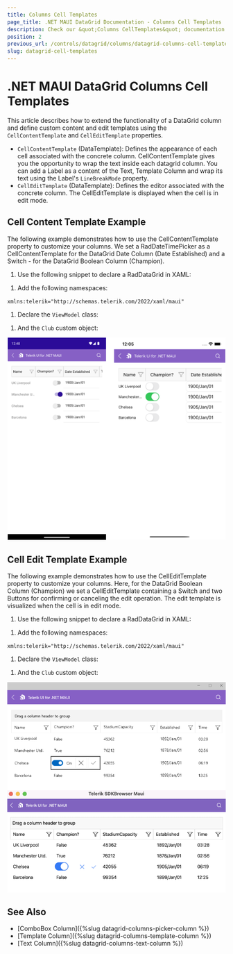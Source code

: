 ```yaml
---
title: Columns Cell Templates
page_title: .NET MAUI DataGrid Documentation - Columns Cell Templates
description: Check our &quot;Columns CellTemplates&quot; documentation article for Telerik DataGrid for .NET MAUI.
position: 2
previous_url: /controls/datagrid/columns/datagrid-columns-cell-templates
slug: datagrid-cell-templates
---
```


# .NET MAUI DataGrid Columns Cell Templates

This article describes how to extend the functionality of a DataGrid column and define custom content and edit templates using the `CellContentTemplate` and `CellEditTemplate` properties.

* `CellContentTemplate` (DataTemplate): Defines the appearance of each cell associated with the concrete column. CellContentTemplate gives you the opportunity to wrap the text inside each datagrid column. You can add a Label as a content of the Text, Template Column and wrap its text using the Label's `LineBreakMode` property.
* `CellEditTemplate` (DataTemplate): Defines the editor associated with the concrete column. The CellEditTemplate is displayed when the cell is in edit mode.

## Cell Content Template Example

The following example demonstrates how to use the CellContentTemplate property to customize your columns. We set a RadDateTimePicker as a CellContentTemplate for the DataGrid Date Column (Date Established) and a Switch - for the DataGrid Boolean Column (Champion).

1. Use the following snippet to declare a RadDataGrid in XAML:

 <snippet id='datagrid-columns-cellcontenttemplate-xaml' />

1. Add the following namespaces:

 ```XAML
xmlns:telerik="http://schemas.telerik.com/2022/xaml/maui"
 ```

1. Declare the `ViewModel` class:

 <snippet id='datagrid-column-view-model' />

1. And the `Club` custom object:

 <snippet id='datagrid-club-model' />

![DataGrid Cell Content Template](../images/datagrid-column-cell-content-template.png)

## Cell Edit Template Example

The following example demonstrates how to use the CellEditTemplate property to customize your columns. Here, for the DataGrid Boolean Column (Champion) we set a CellEditTemplate containing a Switch and two Buttons for confirming or canceling the edit operation. The edit template is visualized when the cell is in edit mode.

1. Use the following snippet to declare a RadDataGrid in XAML:

 <snippet id='datagrid-columns-celledittemplate-xaml' />

1. Add the following namespaces:

 ```XAML
xmlns:telerik="http://schemas.telerik.com/2022/xaml/maui"
 ```

1. Declare the `ViewModel` class:

 <snippet id='datagrid-column-view-model' />

1. And the `Club` custom object:

 <snippet id='datagrid-club-model' />

![DataGrid Cell Edit Template](../images/datagrid-column-cell-edit-template.png)

## See Also

- [ComboBox Column]({%slug datagrid-columns-picker-column %})
- [Template Column]({%slug datagrid-columns-template-column %})
- [Text Column]({%slug datagrid-columns-text-column %})
